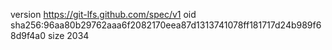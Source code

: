 version https://git-lfs.github.com/spec/v1
oid sha256:96aa80b29762aaa6f2082170eea87d1313741078ff181717d24b989f68d9f4a0
size 2034
